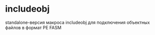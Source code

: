 # includeobj
standalone-версия макроса includeobj для подключения объектных файлов в формат PE FASM
